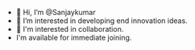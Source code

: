 - 👋 Hi, I’m @Sanjaykumar
- 👀 I’m interested in developing end innovation ideas.
- 💞️ I'm interested in collaboration.
-    I'm available for immediate joining.
<!---
Sanjaykumar0072/Sanjaykumar0072 is a ✨ special ✨ repository because its `README.md` (this file) appears on your GitHub profile.
You can click the Preview link to take a look at your changes.
--->
